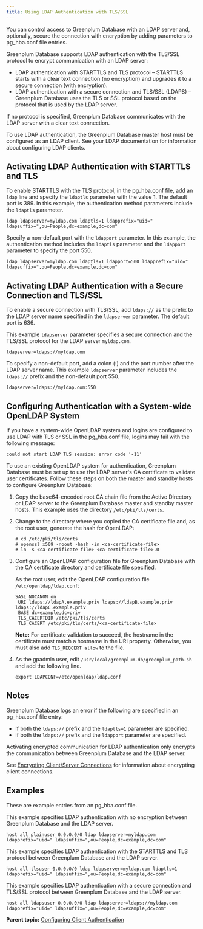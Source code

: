```yaml
---
title: Using LDAP Authentication with TLS/SSL 
---
```


You can control access to Greenplum Database with an LDAP server and, optionally, secure the connection with encryption by adding parameters to pg\_hba.conf file entries.

Greenplum Database supports LDAP authentication with the TLS/SSL protocol to encrypt communication with an LDAP server:

-   LDAP authentication with STARTTLS and TLS protocol – STARTTLS starts with a clear text connection \(no encryption\) and upgrades it to a secure connection \(with encryption\).
-   LDAP authentication with a secure connection and TLS/SSL \(LDAPS\) – Greenplum Database uses the TLS or SSL protocol based on the protocol that is used by the LDAP server.

If no protocol is specified, Greenplum Database communicates with the LDAP server with a clear text connection.

To use LDAP authentication, the Greenplum Database master host must be configured as an LDAP client. See your LDAP documentation for information about configuring LDAP clients.

## <a id="enldap"></a>Activating LDAP Authentication with STARTTLS and TLS 

To enable STARTTLS with the TLS protocol, in the pg\_hba.conf file, add an `ldap` line and specify the `ldaptls` parameter with the value 1. The default port is 389. In this example, the authentication method parameters include the `ldaptls` parameter.

```
ldap ldapserver=myldap.com ldaptls=1 ldapprefix="uid=" ldapsuffix=",ou=People,dc=example,dc=com"
```

Specify a non-default port with the `ldapport` parameter. In this example, the authentication method includes the `ldaptls` parameter and the `ldapport` parameter to specify the port 550.

```
ldap ldapserver=myldap.com ldaptls=1 ldapport=500 ldapprefix="uid=" ldapsuffix=",ou=People,dc=example,dc=com"
```

## <a id="enldapauth"></a>Activating LDAP Authentication with a Secure Connection and TLS/SSL 

To enable a secure connection with TLS/SSL, add `ldaps://` as the prefix to the LDAP server name specified in the `ldapserver` parameter. The default port is 636.

This example `ldapserver` parameter specifies a secure connection and the TLS/SSL protocol for the LDAP server `myldap.com`.

```
ldapserver=ldaps://myldap.com
```

To specify a non-default port, add a colon \(:\) and the port number after the LDAP server name. This example `ldapserver` parameter includes the `ldaps://` prefix and the non-default port 550.

```
ldapserver=ldaps://myldap.com:550
```

## <a id="conauth"></a>Configuring Authentication with a System-wide OpenLDAP System 

If you have a system-wide OpenLDAP system and logins are configured to use LDAP with TLS or SSL in the pg\_hba.conf file, logins may fail with the following message:

```
could not start LDAP TLS session: error code '-11'
```

To use an existing OpenLDAP system for authentication, Greenplum Database must be set up to use the LDAP server's CA certificate to validate user certificates. Follow these steps on both the master and standby hosts to configure Greenplum Database:

1.  Copy the base64-encoded root CA chain file from the Active Directory or LDAP server to the Greenplum Database master and standby master hosts. This example uses the directory `/etc/pki/tls/certs`.
2.  Change to the directory where you copied the CA certificate file and, as the root user, generate the hash for OpenLDAP:

    ```
    # cd /etc/pki/tls/certs  
    # openssl x509 -noout -hash -in <ca-certificate-file>  
    # ln -s <ca-certificate-file> <ca-certificate-file>.0
    ```

3.  Configure an OpenLDAP configuration file for Greenplum Database with the CA certificate directory and certificate file specified.

    As the root user, edit the OpenLDAP configuration file `/etc/openldap/ldap.conf`:

    ```
    SASL_NOCANON on
     URI ldaps://ldapA.example.priv ldaps://ldapB.example.priv ldaps://ldapC.example.priv
     BASE dc=example,dc=priv
     TLS_CACERTDIR /etc/pki/tls/certs
     TLS_CACERT /etc/pki/tls/certs/<ca-certificate-file>
    ```

    **Note:** For certificate validation to succeed, the hostname in the certificate must match a hostname in the URI property. Otherwise, you must also add `TLS_REQCERT allow` to the file.

4.  As the gpadmin user, edit `/usr/local/greenplum-db/greenplum_path.sh` and add the following line.

    ```
    export LDAPCONF=/etc/openldap/ldap.conf
    ```


## <a id="notes2"></a>Notes 

Greenplum Database logs an error if the following are specified in an pg\_hba.conf file entry:

-   If both the `ldaps://` prefix and the `ldaptls=1` parameter are specified.
-   If both the `ldaps://` prefix and the `ldapport` parameter are specified.

Activating encrypted communication for LDAP authentication only encrypts the communication between Greenplum Database and the LDAP server.

See [Encrypting Client/Server Connections](client_auth.html) for information about encrypting client connections.

## <a id="exams"></a>Examples 

These are example entries from an pg\_hba.conf file.

This example specifies LDAP authentication with no encryption between Greenplum Database and the LDAP server.

```
host all plainuser 0.0.0.0/0 ldap ldapserver=myldap.com ldapprefix="uid=" ldapsuffix=",ou=People,dc=example,dc=com"
```

This example specifies LDAP authentication with the STARTTLS and TLS protocol between Greenplum Database and the LDAP server.

```
host all tlsuser 0.0.0.0/0 ldap ldapserver=myldap.com ldaptls=1 ldapprefix="uid=" ldapsuffix=",ou=People,dc=example,dc=com" 
```

This example specifies LDAP authentication with a secure connection and TLS/SSL protocol between Greenplum Database and the LDAP server.

```
host all ldapsuser 0.0.0.0/0 ldap ldapserver=ldaps://myldap.com ldapprefix="uid=" ldapsuffix=",ou=People,dc=example,dc=com"
```

**Parent topic:** [Configuring Client Authentication](client_auth.html)

